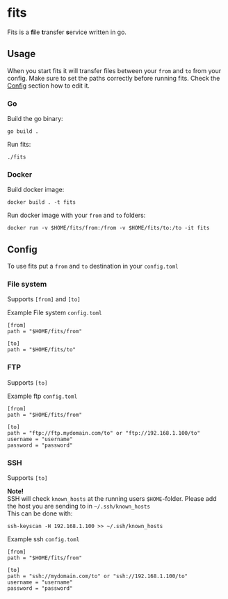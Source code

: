 # fits
Fits is a **fi**le **t**ransfer **s**ervice written in go.

## Usage
When you start fits it will transfer files between your `from` and `to` from your config.
Make sure to set the paths correctly before running fits. Check the [Config](#config) section how to edit it.

### Go
Build the go binary:
```
go build .
```

Run fits:
```
./fits
```

### Docker

Build docker image:
```
docker build . -t fits
```

Run docker image with your `from` and `to` folders:
```
docker run -v $HOME/fits/from:/from -v $HOME/fits/to:/to -it fits
```

## Config
To use fits put a `from` and `to` destination in your `config.toml`

### File system
Supports `[from]` and `[to]`

Example File system `config.toml`
```
[from]
path = "$HOME/fits/from"

[to]
path = "$HOME/fits/to"
```

### FTP
Supports `[to]`

Example ftp `config.toml`
```
[from]
path = "$HOME/fits/from"

[to]
path = "ftp://ftp.mydomain.com/to" or "ftp://192.168.1.100/to"
username = "username"
password = "password"
```

### SSH
Supports `[to]`

**Note!**  
SSH will check `known_hosts` at the running users `$HOME`-folder.
Please add the host you are sending to in `~/.ssh/known_hosts`  
This can be done with:  
```
ssh-keyscan -H 192.168.1.100 >> ~/.ssh/known_hosts
```
  

Example ssh `config.toml`
```
[from]
path = "$HOME/fits/from"

[to]
path = "ssh://mydomain.com/to" or "ssh://192.168.1.100/to"
username = "username"
password = "password"
```
